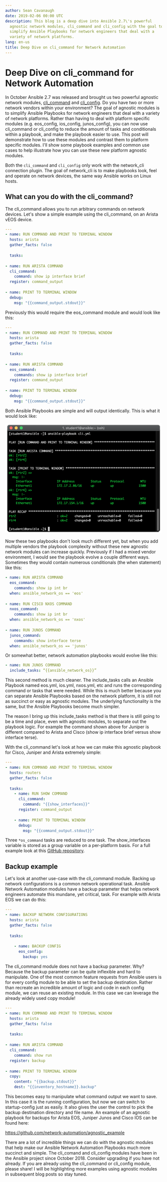 ```yaml
---
author: Sean Cavanaugh
date: 2019-02-06 00:00 UTC
description: This blog is a deep dive into Ansible 2.7\'s powerful
  agnostic network modules, cli_command and cli_config with the goal to
  simplify Ansible Playbooks for network engineers that deal with a
  variety of network platforms.
lang: en-us
title: Deep Dive on cli_command for Network Automation
---
```


# Deep Dive on cli_command for Network Automation

In October Ansible 2.7 was released and brought us two powerful agnostic
network modules,
[cli_command](https://docs.ansible.com/ansible/latest/modules/cli_command_module.html)
and
[cli_config](https://docs.ansible.com/ansible/latest/modules/cli_config_module.html).
Do you have two or more network vendors within your environment? The
goal of agnostic modules is to simplify Ansible Playbooks for network
engineers that deal with a variety of network platforms. Rather than
having to deal with platform specific modules (e.g. eos_config,
ios_config, junos_config), you can now use cli_command or cli_config to
reduce the amount of tasks and conditionals within a playbook, and make
the playbook easier to use. This post will demonstrate how to use these
modules and contrast them to platform specific modules. I'll show some
playbook examples and common use cases to help illustrate how you can
use these new platform agnostic modules.

Both the `cli_command` and `cli_config` only work with the
network_cli connection plugin.
The goal of network_cli is to make playbooks look, feel and operate on
network devices, the same way Ansible works on Linux hosts.

## What can you do with the cli_command?

The cli_command allows you to run arbitrary commands on network devices.
Let's show a simple example using the cli_command, on an Arista vEOS device.

```yaml
---
- name: RUN COMMAND AND PRINT TO TERMINAL WINDOW
  hosts: arista
  gather_facts: false

  tasks:

- name: RUN ARISTA COMMAND
  cli_command:
    command: show ip interface brief
  register: command_output

- name: PRINT TO TERMINAL WINDOW
  debug:
    msg: "{{command_output.stdout}}"
```

Previously this would require the eos_command module and would look
like this:

```yaml
---
- name: RUN COMMAND AND PRINT TO TERMINAL WINDOW
  hosts: arista
  gather_facts: false

  tasks:

- name: RUN ARISTA COMMAND
  eos_command:
    commands: show ip interface brief
  register: command_output

- name: PRINT TO TERMINAL WINDOW
  debug:
    msg: "{{command_output.stdout}}"
```

Both Ansible Playbooks are simple and will output identically. This is
what it would look like:

![screenshot](/images/posts/archive/Ansible-Agnostic--Network-Automation-Screen.png)

Now these two playbooks don't look much different yet, but when you add
multiple vendors the playbook complexity without these new agnostic
network modules can increase quickly. Previously if I had a mixed vendor
environment, I would see the playbook evolve a couple different ways.
Sometimes they would contain numerous conditionals (the when statement)
like this:

```yaml
- name: RUN ARISTA COMMAND
  eos_command:
    commands: show ip int br
  when: ansible_network_os == 'eos'

- name: RUN CISCO NXOS COMMAND
  nxos_command:
    commands: show ip int br
  when: ansible_network_os == 'nxos'

- name: RUN JUNOS COMMAND
  junos_command:
    commands: show interface terse
  when: ansible_network_os == 'junos'
```

Or somewhat better, network automation playbooks would evolve like this:

```yaml
- name: RUN JUNOS COMMAND
  include_tasks: “{{ansible_network_os}}”
```

This second method is much cleaner. The include_tasks calls an Ansible
Playbook named eos.yml, ios.yml, nxos.yml, etc and runs the
corresponding command or tasks that were needed. While this is much
better because you can separate Ansible Playbooks based on the network
platform, it is still not as succinct or easy as agnostic modules. The
underlying functionality is the same, but the Ansible Playbooks become
much simpler.

The reason I bring up this include_tasks method is that there is still
going to be a time and place, even with agnostic modules, to separate
out the playbook logic. For example the command shown above for Juniper
is different compared to Arista and Cisco (show ip interface brief
versus show interface terse).

With the cli_command let's look at how we can make this agnostic
playbook for Cisco, Juniper and Arista extremely simple:

```yaml
---
- name: RUN COMMAND AND PRINT TO TERMINAL WINDOW
  hosts: routers
  gather_facts: false

  tasks:
    - name: RUN SHOW COMMAND
      cli_command:
        command: "{{show_interfaces}}"
      register: command_output

    - name: PRINT TO TERMINAL WINDOW
      debug:
        msg: "{{command_output.stdout}}"
```

Three `*os_command` tasks are reduced to one task. The show_interfaces
variable is stored as a group variable on a per-platform basis. For a
full example look at this [GitHub repository](https://github.com/network-automation/agnostic_example).

## Backup example

Let's look at another use-case with the cli_command module. Backing up
network configurations is a common network operational task. Ansible
Network Automation modules have a backup parameter that helps network
engineers automate this mundane, yet critical, task. For example with
Arista EOS we can do this:

```yaml
---
- name: BACKUP NETWORK CONFIGURATIONS
  hosts: arista
  gather_facts: false

  tasks:

    - name: BACKUP CONFIG
      eos_config:
        backup: yes
```

The cli_command module does not have a backup parameter. Why? Because
the backup parameter can be quite inflexible and hard to manipulate. One
of the most common feature requests from Ansible users is for every
config module to be able to set the backup destination. Rather than
recreate an incredible amount of logic and code in each config module,
we can reuse an existing module. In this case we can leverage the
already widely used copy module!

```yaml
---
- name: RUN COMMAND AND PRINT TO TERMINAL WINDOW
  hosts: arista
  gather_facts: false

  tasks:

- name: RUN ARISTA COMMAND
  cli_command:
    command: show run
  register: backup

- name: PRINT TO TERMINAL WINDOW
  copy:
    content: "{{backup.stdout}}"
    dest: "{{inventory_hostname}}.backup"
```

This becomes easy to manipulate what command output we want to save. In
this case it is the running configuration, but now we can switch to
startup-config just as easily. It also gives the user the control to
pick the backup destination directory and file name. An example of an
agnostic playbook for backups for Arista EOS, Juniper Junos and Cisco
IOS can be found here:

https://github.com/network-automation/agnostic_example

There are a lot of incredible things we can do with the agnostic modules
that help make our Ansible Network Automation Playbooks much more
succinct and simple. The cli_comand and cli_config modules have been in
the Ansible project since October 2018. Consider upgrading if you have
not already. If you are already using the cli_command or cli_config
module, please share! I will be highlighting more examples using
agnostic modules in subsequent blog posts so stay tuned.
